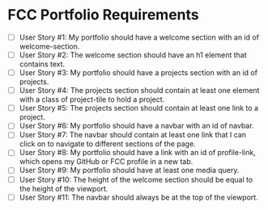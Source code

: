 # FCC Portfolio Requirements

- [ ] User Story #1: My portfolio should have a welcome section with an id of welcome-section.
- [ ] User Story #2: The welcome section should have an h1 element that contains text.
- [ ] User Story #3: My portfolio should have a projects section with an id of projects.
- [ ] User Story #4: The projects section should contain at least one element with a class of project-tile to hold a project.
- [ ] User Story #5: The projects section should contain at least one link to a project.
- [ ] User Story #6: My portfolio should have a navbar with an id of navbar.
- [ ] User Story #7: The navbar should contain at least one link that I can click on to navigate to different sections of the page.
- [ ] User Story #8: My portfolio should have a link with an id of profile-link, which opens my GitHub or FCC profile in a new tab.
- [ ] User Story #9: My portfolio should have at least one media query.
- [ ] User Story #10: The height of the welcome section should be equal to the height of the viewport.
- [ ] User Story #11: The navbar should always be at the top of the viewport.